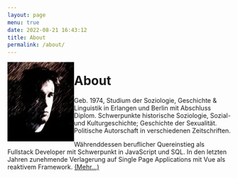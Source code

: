 ```yaml
---
layout: page
menu: true
date: 2022-08-21 16:43:12
title: About
permalink: /about/
---
```

<img align="left" src="/assets/img/uploads/profile.webp" alt="Georg Klauda" width="150" height="179" class="post-cover">

# About

Geb. 1974, Studium der Soziologie, Geschichte & Linguistik in Erlangen und Berlin mit Abschluss Diplom. Schwerpunkte historische Soziologie, Sozial- und Kulturgeschichte; Geschichte der Sexualität. Politische Autorschaft in verschiedenen Zeitschriften.

Währenddessen beruflicher Quereinstieg als Fullstack Developer mit Schwerpunkt in JavaScript und SQL. In den letzten Jahren zunehmende Verlagerung auf Single Page Applications mit Vue als reaktivem Framework. <a href="/web-projects" arial-label="Mehr lesen über meine Webprojekte">(Mehr...)</a>